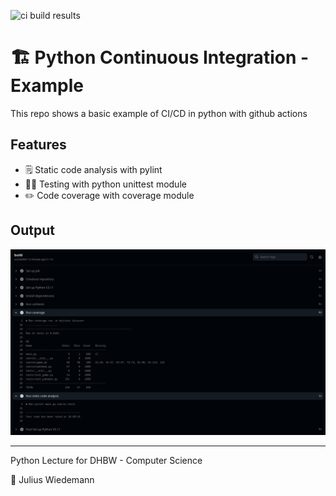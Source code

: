 ![ci build results](https://github.com/JuliusWiedemann/PythonCIExample/actions/workflows/python-ci.yml/badge.svg)

# 🏗️ Python Continuous Integration - Example 

This repo shows a basic example of CI/CD in python with github actions

## Features
- 🗒️ Static code analysis with pylint
- 🧑‍🔬 Testing with python unittest module
- ✏️ Code coverage with coverage module

## Output
![](images/ci-report.png)

---

Python Lecture for DHBW - Computer Science

🧑 Julius Wiedemann

